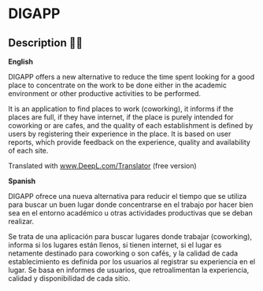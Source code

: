 # DIGAPP
## Description 👩‍💻 

**English**

DIGAPP offers a new alternative to reduce the time spent looking for a good place to concentrate on the work to be done either in the academic environment or other productive activities to be performed.

It is an application to find places to work (coworking), it informs if the places are full, if they have internet, if the place is purely intended for coworking or are cafes, and the quality of each establishment is defined by users by registering their experience in the place. It is based on user reports, which provide feedback on the experience, quality and availability of each site.

Translated with www.DeepL.com/Translator (free version)

**Spanish**

DIGAPP ofrece una nueva alternativa para reducir el tiempo que se utiliza para buscar un buen lugar donde concentrarse en el trabajo por hacer bien sea en el entorno académico u otras actividades productivas que se deban realizar.

Se trata de una aplicación para buscar lugares donde trabajar (coworking), informa si los lugares están llenos, si tienen internet, si el lugar es netamente destinado para coworking o son cafés, y la calidad de cada establecimiento es definida por los usuarios al registrar su experiencia en el lugar. Se basa en informes de usuarios, que retroalimentan la experiencia, calidad y disponibilidad de cada sitio.


